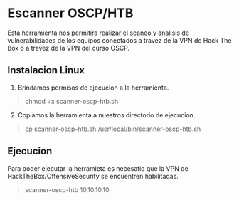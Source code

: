 # Escanner OSCP/HTB
Esta herramienta nos permitira realizar el scaneo y analisis de vulnerabilidades de los equipos conectados a travez de la VPN de Hack The Box o a travez de la VPN del curso OSCP.

## Instalacion Linux
1. Brindamos permisos de ejecucion a la herramienta.
> chmod +x scanner-oscp-htb.sh 
2. Copiamos la herramienta a nuestros directorio de ejecucion.
> cp scanner-oscp-htb.sh  /usr/local/bin/scanner-oscp-htb.sh 

## Ejecucion
Para poder ejecutar la herramieta es necesatio que la VPN de HackTheBox/OffensiveSecurity se encuentren habilitadas.
> scanner-oscp-htb 10.10.10.10
